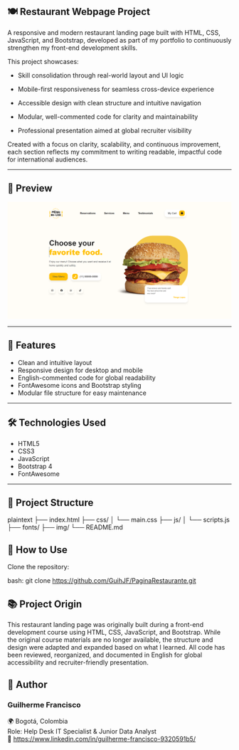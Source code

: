 ## 🍽️ Restaurant Webpage Project  
A responsive and modern restaurant landing page built with HTML, CSS, JavaScript, and Bootstrap, developed as part of my portfolio to continuously strengthen my front-end development skills.

This project showcases:

- Skill consolidation through real-world layout and UI logic

- Mobile-first responsiveness for seamless cross-device experience

- Accessible design with clean structure and intuitive navigation

- Modular, well-commented code for clarity and maintainability

- Professional presentation aimed at global recruiter visibility  

Created with a focus on clarity, scalability, and continuous improvement, each section reflects my commitment to writing readable, impactful code for international audiences.

---

## 📸 Preview

![Page Preview](img/page_preview.png)

---

## 🚀 Features

- Clean and intuitive layout
- Responsive design for desktop and mobile
- English-commented code for global readability
- FontAwesome icons and Bootstrap styling
- Modular file structure for easy maintenance

---

## 🛠️ Technologies Used

- HTML5
- CSS3
- JavaScript
- Bootstrap 4
- FontAwesome

---

## 📂 Project Structure

plaintext
├── index.html
├── css/
│   └── main.css
├── js/
│   └── scripts.js
├── fonts/
├── img/
└── README.md


## 🚀 How to Use

Clone the repository:

bash: git clone https://github.com/GuihJF/PaginaRestaurante.git  

## 📚 Project Origin

This restaurant landing page was originally built during a front-end development course using HTML, CSS, JavaScript, and Bootstrap. 
While the original course materials are no longer available, the structure and design were adapted and expanded based on what I learned. 
All code has been reviewed, reorganized, and documented in English for global accessibility and recruiter-friendly presentation.


## 🧠 Author
### Guilherme Francisco  
🌍 Bogotá, Colombia   
Role: Help Desk IT Specialist & Junior Data Analyst  
📧 https://www.linkedin.com/in/guilherme-francisco-9320591b5/ 
